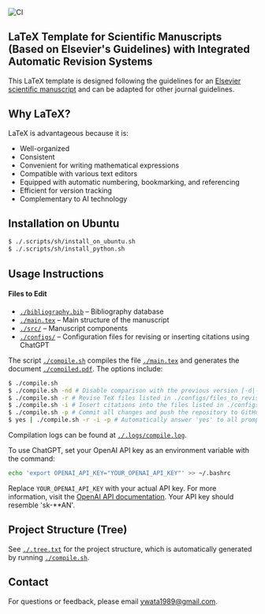 ![CI](https://github.com/ywatanabe1989/LaTeX-Scientific-Template/actions/workflows/compile.yml/badge.svg)

## LaTeX Template for Scientific Manuscripts (Based on Elsevier's Guidelines) with Integrated Automatic Revision Systems

This LaTeX template is designed following the guidelines for an [Elsevier scientific manuscript](https://www.elsevier.com/researcher/author/policies-and-guidelines/latex-instructions) and can be adapted for other journal guidelines.

## Why LaTeX?
LaTeX is advantageous because it is:
- Well-organized
- Consistent
- Convenient for writing mathematical expressions
- Compatible with various text editors
- Equipped with automatic numbering, bookmarking, and referencing
- Efficient for version tracking
- Complementary to AI technology

## Installation on Ubuntu

```bash
$ ./.scripts/sh/install_on_ubuntu.sh
$ ./.scripts/sh/install_python.sh
```

## Usage Instructions

#### Files to Edit
- [`./bibliography.bib`](./bibliography.bib) – Bibliography database
- [`./main.tex`](./main.tex) – Main structure of the manuscript
- [`./src/`](./src/) – Manuscript components
- [`./configs/`](./configs/) – Configuration files for revising or inserting citations using ChatGPT

The script [`./compile.sh`](./.scripts/sh/compile.sh) compiles the file [`./main.tex`](./main.tex) and generates the document [`./compiled.pdf`](./compiled.pdf). The options include:

```bash
$ ./compile.sh
$ ./compile.sh -nd # Disable comparison with the previous version [-d|--diff]
$ ./compile.sh -r # Revise TeX files listed in ./configs/files_to_revise.txt using ChatGPT [-r|--revise]
$ ./compile.sh -i # Insert citations into the files listed in ./configs/files_to_revise.txt from ./bibliography.bib using ChatGPT [-i|--insert-citations]
$ ./compile.sh -p # Commit all changes and push the repository to GitHub [-p|--push]
$ yes | ./compile.sh -r -i -p # Automatically answer 'yes' to all prompts
```
Compilation logs can be found at [`./.logs/compile.log`](./.logs/compile.log).

To use ChatGPT, set your OpenAI API key as an environment variable with the command:

```bash
echo 'export OPENAI_API_KEY="YOUR_OPENAI_API_KEY"' >> ~/.bashrc
```

Replace `YOUR_OPENAI_API_KEY` with your actual API key. For more information, visit the [OpenAI API documentation](https://openai.com/blog/openai-api). Your API key should resemble 'sk-**AN'.

## Project Structure (Tree)

See [`./.tree.txt`](./.tree.txt) for the project structure, which is automatically generated by running [`./compile.sh`](./compile.sh).

## Contact

For questions or feedback, please email ywata1989@gmail.com.
